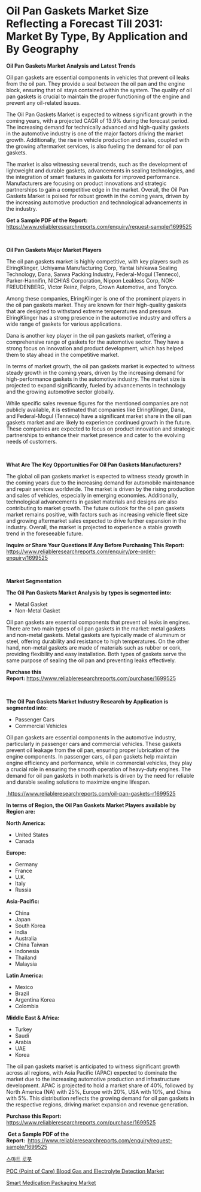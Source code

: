 <p><h1>Oil Pan Gaskets Market Size Reflecting a Forecast Till 2031: Market By Type, By Application and By Geography</h1></p><p><strong>Oil Pan Gaskets Market Analysis and Latest Trends</strong></p>
<p><p>Oil pan gaskets are essential components in vehicles that prevent oil leaks from the oil pan. They provide a seal between the oil pan and the engine block, ensuring that oil stays contained within the system. The quality of oil pan gaskets is crucial to maintain the proper functioning of the engine and prevent any oil-related issues.</p><p>The Oil Pan Gaskets Market is expected to witness significant growth in the coming years, with a projected CAGR of 13.9% during the forecast period. The increasing demand for technically advanced and high-quality gaskets in the automotive industry is one of the major factors driving the market growth. Additionally, the rise in vehicle production and sales, coupled with the growing aftermarket services, is also fueling the demand for oil pan gaskets.</p><p>The market is also witnessing several trends, such as the development of lightweight and durable gaskets, advancements in sealing technologies, and the integration of smart features in gaskets for improved performance. Manufacturers are focusing on product innovations and strategic partnerships to gain a competitive edge in the market. Overall, the Oil Pan Gaskets Market is poised for robust growth in the coming years, driven by the increasing automotive production and technological advancements in the industry.</p></p>
<p><strong>Get a Sample PDF of the Report:&nbsp;</strong> <a href="https://www.reliableresearchreports.com/enquiry/request-sample/1699525">https://www.reliableresearchreports.com/enquiry/request-sample/1699525</a></p>
<p>&nbsp;</p>
<p><strong>Oil Pan Gaskets Major Market Players</strong></p>
<p><p>The oil pan gaskets market is highly competitive, with key players such as ElringKlinger, Uchiyama Manufacturing Corp, Yantai Ishikawa Sealing Technology, Dana, Sanwa Packing Industry, Federal-Mogul (Tenneco), Parker-Hannifin, NICHIAS Corporation, Nippon Leakless Corp, NOK-FREUDENBERG, Victor Reinz, Felpro, Crown Automotive, and Tonyco.</p><p>Among these companies, ElringKlinger is one of the prominent players in the oil pan gaskets market. They are known for their high-quality gaskets that are designed to withstand extreme temperatures and pressure. ElringKlinger has a strong presence in the automotive industry and offers a wide range of gaskets for various applications.</p><p>Dana is another key player in the oil pan gaskets market, offering a comprehensive range of gaskets for the automotive sector. They have a strong focus on innovation and product development, which has helped them to stay ahead in the competitive market.</p><p>In terms of market growth, the oil pan gaskets market is expected to witness steady growth in the coming years, driven by the increasing demand for high-performance gaskets in the automotive industry. The market size is projected to expand significantly, fueled by advancements in technology and the growing automotive sector globally.</p><p>While specific sales revenue figures for the mentioned companies are not publicly available, it is estimated that companies like ElringKlinger, Dana, and Federal-Mogul (Tenneco) have a significant market share in the oil pan gaskets market and are likely to experience continued growth in the future. These companies are expected to focus on product innovation and strategic partnerships to enhance their market presence and cater to the evolving needs of customers.</p></p>
<p>&nbsp;</p>
<p><strong>What Are The Key Opportunities For Oil Pan Gaskets Manufacturers?</strong></p>
<p><p>The global oil pan gaskets market is expected to witness steady growth in the coming years due to the increasing demand for automobile maintenance and repair services worldwide. The market is driven by the rising production and sales of vehicles, especially in emerging economies. Additionally, technological advancements in gasket materials and designs are also contributing to market growth. The future outlook for the oil pan gaskets market remains positive, with factors such as increasing vehicle fleet size and growing aftermarket sales expected to drive further expansion in the industry. Overall, the market is projected to experience a stable growth trend in the foreseeable future.</p></p>
<p><strong>Inquire or Share Your Questions If Any Before Purchasing This Report:</strong> <a href="https://www.reliableresearchreports.com/enquiry/pre-order-enquiry/1699525">https://www.reliableresearchreports.com/enquiry/pre-order-enquiry/1699525</a></p>
<p>&nbsp;</p>
<p><strong>Market Segmentation</strong></p>
<p><strong>The Oil Pan Gaskets Market Analysis by types is segmented into:</strong></p>
<p><ul><li>Metal Gasket</li><li>Non-Metal Gasket</li></ul></p>
<p><p>Oil pan gaskets are essential components that prevent oil leaks in engines. There are two main types of oil pan gaskets in the market: metal gaskets and non-metal gaskets. Metal gaskets are typically made of aluminum or steel, offering durability and resistance to high temperatures. On the other hand, non-metal gaskets are made of materials such as rubber or cork, providing flexibility and easy installation. Both types of gaskets serve the same purpose of sealing the oil pan and preventing leaks effectively.</p></p>
<p><strong>Purchase this Report:&nbsp;</strong><a href="https://www.reliableresearchreports.com/purchase/1699525">https://www.reliableresearchreports.com/purchase/1699525</a></p>
<p>&nbsp;</p>
<p><strong>The Oil Pan Gaskets Market Industry Research by Application is segmented into:</strong></p>
<p><ul><li>Passenger Cars</li><li>Commercial Vehicles</li></ul></p>
<p><p>Oil pan gaskets are essential components in the automotive industry, particularly in passenger cars and commercial vehicles. These gaskets prevent oil leakage from the oil pan, ensuring proper lubrication of the engine components. In passenger cars, oil pan gaskets help maintain engine efficiency and performance, while in commercial vehicles, they play a crucial role in ensuring the smooth operation of heavy-duty engines. The demand for oil pan gaskets in both markets is driven by the need for reliable and durable sealing solutions to maximize engine lifespan.</p></p>
<p><a href="https://www.reliableresearchreports.com/oil-pan-gaskets-r1699525">&nbsp;https://www.reliableresearchreports.com/oil-pan-gaskets-r1699525</a></p>
<p><strong>In terms of Region, the Oil Pan Gaskets Market Players available by Region are:</strong></p>
<p>
    <p> <strong> North America: </strong>
        <ul>
            <li>United States</li>
            <li>Canada</li>
        </ul>
        </p> 
    <p> <strong> Europe: </strong>
        <ul>
            <li>Germany</li>
            <li>France</li>
            <li>U.K.</li>
            <li>Italy</li>
            <li>Russia</li>
        </ul>
        </p> 
    <p> <strong> Asia-Pacific: </strong>
        <ul>
            <li>China</li>
            <li>Japan</li>
            <li>South Korea</li>
            <li>India</li>
            <li>Australia</li>
            <li>China Taiwan</li>
            <li>Indonesia</li>
            <li>Thailand</li>
            <li>Malaysia</li>
        </ul>
        </p> 
    <p> <strong> Latin America: </strong>
        <ul>
            <li>Mexico</li>
            <li>Brazil</li>
            <li>Argentina Korea</li>
            <li>Colombia</li>
        </ul>
        </p> 
    <p> <strong> Middle East & Africa: </strong>
        <ul>
            <li>Turkey</li>
            <li>Saudi</li>
            <li>Arabia</li>
            <li>UAE</li>
            <li>Korea</li>
        </ul>
    </p>
    </p>
<p><p>The oil pan gaskets market is anticipated to witness significant growth across all regions, with Asia Pacific (APAC) expected to dominate the market due to the increasing automotive production and infrastructure development. APAC is projected to hold a market share of 40%, followed by North America (NA) with 25%, Europe with 20%, USA with 10%, and China with 5%. This distribution reflects the growing demand for oil pan gaskets in the respective regions, driving market expansion and revenue generation.</p></p>
<p><strong>Purchase this Report: </strong><a href="https://www.reliableresearchreports.com/purchase/1699525">https://www.reliableresearchreports.com/purchase/1699525</a></p>
<p>&nbsp;<strong>Get a Sample PDF of the Report:&nbsp;&nbsp;</strong><a href="https://www.reliableresearchreports.com/enquiry/request-sample/1699525">https://www.reliableresearchreports.com/enquiry/request-sample/1699525</a></p>
<p><strong></strong></p>
<p><p><a href="https://github.com/raap8632/Market-Research-Report-List-2/blob/main/5117635187147.md">스마트 로봇</a></p><p><a href="https://medium.com/@tigerlookbaliw/comprehensive-analysis-of-the-global-poc-point-of-care-blood-gas-and-electrolyte-detection-208fe04c649b">POC (Point of Care) Blood Gas and Electrolyte Detection Market</a></p><p><a href="https://medium.com/@valroy852472024/exploring-smart-medication-packaging-market-dynamics-global-trends-and-future-growth-prospects-4a1bce770cae">Smart Medication Packaging Market</a></p></p>